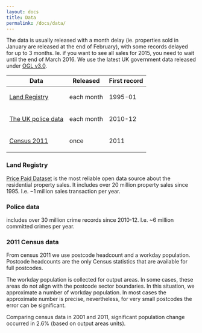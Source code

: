 ```yaml
---
layout: docs
title: Data
permalink: /docs/data/
---
```

The data is usually released with a month delay (ie. properties sold in January are released at the end of February), with some records delayed for up to 3 months. Ie. if you want to see all sales for 2015, you need to wait until the end of March 2016. We use the latest UK government data released under <a href="http://www.nationalarchives.gov.uk/doc/open-government-licence/version/3/" target="_blank">OGL v3.0</a>. 

<div class="mobile-side-scroller">
<table>
  <thead>
    <tr>
      <th>Data</th>
      <th>Released</th>
      <th>First record</th>
    </tr>
  </thead>
  <tbody>
    <tr>
      <td><p><a href="https://www.gov.uk/government/organisations/land-registry" target="_blank">Land Registry</a></p></td>
      <td><p>each month</p></td>
      <td><p>1995-01</p></td>
    </tr>
    <tr>
      <td><p><a href="https://data.police.uk" target="_blank">The UK police data</a></p></td>
      <td><p>each month</p></td>
      <td><p>2010-12</p></td>
    </tr>
    <tr>
      <td><p><a href="http://www.nomisweb.co.uk/census/2011">Census 2011</a></p></td>
      <td><p>once</p></td>
      <td><p>2011</p></td>
    </tr>
  </tbody>
</table>
</div>

### Land Registry

<a href="https://www.gov.uk/guidance/about-the-price-paid-data" target="_blank">Price Paid Dataset</a> is the most reliable open data source about the residential property sales.
It includes over 20 million property sales since 1995. I.e. ~1 million sales transaction per year.

### Police data

includes over 30 million crime records since 2010-12. I.e. ~6 million committed crimes per year.

### 2011 Census data

From census 2011 we use postcode headcount and a workday population.
Postcode headcounts are the only Census statistics that are available for full postcodes.

<div class="note warning">
The workday population is collected for output areas. In some cases, these
areas do not align with the postcode sector boundaries. In this situation,
we approximate a number of workday population. In most cases the approximate 
number is precise, nevertheless, for very small postcodes the error can
be significant.
</div>

Comparing census data in 2001 and 2011, significant population change
occurred in 2.6% (based on output areas units).
